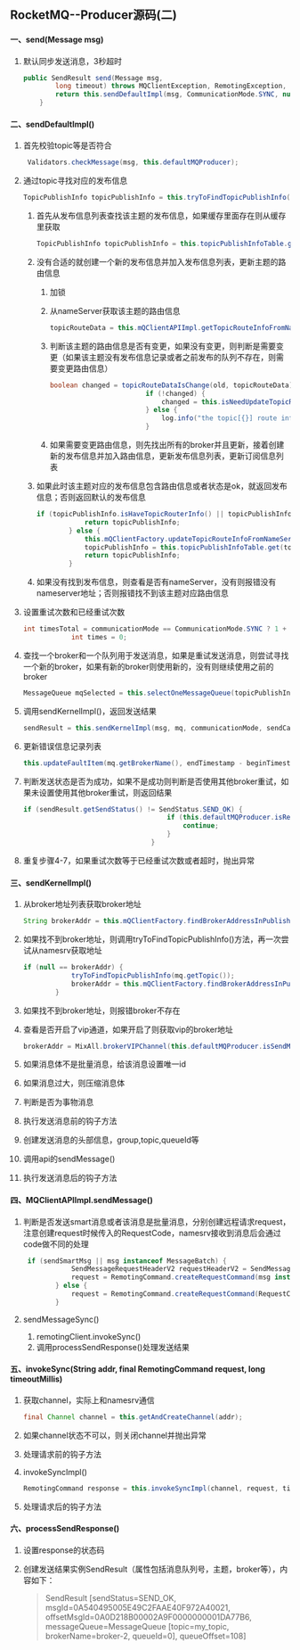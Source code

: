 ## RocketMQ--Producer源码(二)

#### 一、send(Message msg)

1. 默认同步发送消息，3秒超时

   ```java
   public SendResult send(Message msg,
           long timeout) throws MQClientException, RemotingException, MQBrokerException, InterruptedException {
           return this.sendDefaultImpl(msg, CommunicationMode.SYNC, null, timeout);
       }
   ```

#### 二、sendDefaultImpl()

1. 首先校验topic等是否符合

   ```java
    Validators.checkMessage(msg, this.defaultMQProducer);
   ```

2. 通过topic寻找对应的发布信息

   ```java
   TopicPublishInfo topicPublishInfo = this.tryToFindTopicPublishInfo(msg.getTopic());
   ```

   1. 首先从发布信息列表查找该主题的发布信息，如果缓存里面存在则从缓存里获取

      ```java
      TopicPublishInfo topicPublishInfo = this.topicPublishInfoTable.get(topic);
      ```

   2. 没有合适的就创建一个新的发布信息并加入发布信息列表，更新主题的路由信息
      1. 加锁

      2. 从nameServer获取该主题的路由信息

         ```java
         topicRouteData = this.mQClientAPIImpl.getTopicRouteInfoFromNameServer(topic, 1000 * 3);
         ```

      3. 判断该主题的路由信息是否有变更，如果没有变更，则判断是需要变更（如果该主题没有发布信息记录或者之前发布的队列不存在，则需要变更路由信息）

         ```java
         boolean changed = topicRouteDataIsChange(old, topicRouteData);
                                 if (!changed) {
                                     changed = this.isNeedUpdateTopicRouteInfo(topic);
                                 } else {
                                     log.info("the topic[{}] route info changed, old[{}] ,new[{}]", topic, old, topicRouteData);
                                 }
         ```

      4. 如果需要变更路由信息，则先找出所有的broker并且更新，接着创建新的发布信息并加入路由信息，更新发布信息列表，更新订阅信息列表

   3. 如果此时该主题对应的发布信息包含路由信息或者状态是ok，就返回发布信息；否则返回默认的发布信息

      ```java
      if (topicPublishInfo.isHaveTopicRouterInfo() || topicPublishInfo.ok()) {
                  return topicPublishInfo;
              } else {
                  this.mQClientFactory.updateTopicRouteInfoFromNameServer(topic, true, this.defaultMQProducer);
                  topicPublishInfo = this.topicPublishInfoTable.get(topic);
                  return topicPublishInfo;
              }
      ```

   4. 如果没有找到发布信息，则查看是否有nameServer，没有则报错没有nameserver地址；否则报错找不到该主题对应路由信息

3. 设置重试次数和已经重试次数

   ```java
   int timesTotal = communicationMode == CommunicationMode.SYNC ? 1 + this.defaultMQProducer.getRetryTimesWhenSendFailed() : 1;
               int times = 0;
   ```

4. 查找一个broker和一个队列用于发送消息，如果是重试发送消息，则尝试寻找一个新的broker，如果有新的broker则使用新的，没有则继续使用之前的broker

   ```java
   MessageQueue mqSelected = this.selectOneMessageQueue(topicPublishInfo, lastBrokerName);
   ```

5. 调用sendKernelImpl()，返回发送结果

   ```java
   sendResult = this.sendKernelImpl(msg, mq, communicationMode, sendCallback, topicPublishInfo, timeout - costTime);
   ```

6. 更新错误信息记录列表

   ```java
   this.updateFaultItem(mq.getBrokerName(), endTimestamp - beginTimestampPrev, false);
   ```

7. 判断发送状态是否为成功，如果不是成功则判断是否使用其他broker重试，如果未设置使用其他broker重试，则返回结果

   ```java
   if (sendResult.getSendStatus() != SendStatus.SEND_OK) {
                                       if (this.defaultMQProducer.isRetryAnotherBrokerWhenNotStoreOK()) {
                                           continue;
                                       }
                                   }
   ```

8. 重复步骤4-7，如果重试次数等于已经重试次数或者超时，抛出异常

#### 三、sendKernelImpl()

1. 从broker地址列表获取broker地址

   ```java
   String brokerAddr = this.mQClientFactory.findBrokerAddressInPublish(mq.getBrokerName());
   ```

2. 如果找不到broker地址，则调用tryToFindTopicPublishInfo()方法，再一次尝试从namesrv获取地址

   ```java
   if (null == brokerAddr) {
               tryToFindTopicPublishInfo(mq.getTopic());
               brokerAddr = this.mQClientFactory.findBrokerAddressInPublish(mq.getBrokerName());
           }
   ```

3. 如果找不到broker地址，则报错broker不存在

4. 查看是否开启了vip通道，如果开启了则获取vip的broker地址

   ```java
   brokerAddr = MixAll.brokerVIPChannel(this.defaultMQProducer.isSendMessageWithVIPChannel(), brokerAddr);
   ```

5. 如果消息体不是批量消息，给该消息设置唯一id

6. 如果消息过大，则压缩消息体

7. 判断是否为事物消息

8. 执行发送消息前的钩子方法

9. 创建发送消息的头部信息，group,topic,queueId等

10. 调用api的sendMessage()

11. 执行发送消息后的钩子方法

#### 四、MQClientAPIImpl.sendMessage()

1. 判断是否发送smart消息或者该消息是批量消息，分别创建远程请求request，注意创建request时候传入的RequestCode，namesrv接收到消息后会通过code做不同的处理

   ```java
    if (sendSmartMsg || msg instanceof MessageBatch) {
               SendMessageRequestHeaderV2 requestHeaderV2 = SendMessageRequestHeaderV2.createSendMessageRequestHeaderV2(requestHeader);
               request = RemotingCommand.createRequestCommand(msg instanceof MessageBatch ? RequestCode.SEND_BATCH_MESSAGE : RequestCode.SEND_MESSAGE_V2, requestHeaderV2);
           } else {
               request = RemotingCommand.createRequestCommand(RequestCode.SEND_MESSAGE, requestHeader);
           }
   ```

2. sendMessageSync()

   1. remotingClient.invokeSync()
   2. 调用processSendResponse()处理发送结果

#### 五、invokeSync(String addr, final RemotingCommand request, long timeoutMillis)

1. 获取channel，实际上和namesrv通信

   ```java
   final Channel channel = this.getAndCreateChannel(addr);
   ```

2. 如果channel状态不可以，则关闭channel并抛出异常

3. 处理请求前的钩子方法

4. invokeSyncImpl()

   ```java
   RemotingCommand response = this.invokeSyncImpl(channel, request, timeoutMillis - costTime);
   ```

5. 处理请求后的钩子方法

#### 六、processSendResponse()

1. 设置response的状态码

2. 创建发送结果实例SendResult（属性包括消息队列号，主题，broker等），内容如下：

   > SendResult [sendStatus=SEND_OK, msgId=0A540495005E49C2FAAE40F972A40021, offsetMsgId=0A0D218B00002A9F0000000001DA77B6, messageQueue=MessageQueue [topic=my_topic, brokerName=broker-2, queueId=0], queueOffset=108]